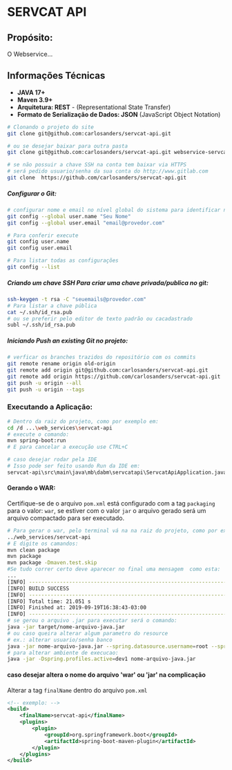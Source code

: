 # SERVCAT API

## Propósito:

O Webservice...

## Informações Técnicas

- **JAVA 17+**
- **Maven 3.9+**
- **Arquitetura: REST** - (Representational State Transfer)
- **Formato de Serialização de Dados: JSON** (JavaScript Object Notation)

```bash
# Clonando o projeto do site
git clone git@github.com:carlosanders/servcat-api.git

# ou se desejar baixar para outra pasta
git clone git@github.com:carlosanders/servcat-api.git webservice-servcat

# se não possuir a chave SSH na conta tem baixar via HTTPS
# será pedido usuario/senha da sua conta do http://www.gitlab.com
git clone  https://github.com/carlosanders/servcat-api.git
```

##### Configurar o Git:

```bash
# configurar nome e email no nível global do sistema para identificar no commit
git config --global user.name "Seu Nome"
git config --global user.email "email@provedor.com"

# Para conferir execute
git config user.name
git config user.email

# Para listar todas as configurações
git config --list
```

##### Criando um chave SSH Para criar uma chave privada/publica no git:

```bash
ssh-keygen -t rsa -C "seuemails@provedor.com"
# Para listar a chave pública
cat ~/.ssh/id_rsa.pub
# ou se preferir pelo editor de texto padrão ou cacadastrado
subl ~/.ssh/id_rsa.pub
```

##### Iniciando Push an existing Git no projeto:

```bash
# verficar os branches trazidos do repositório com os commits
git remote rename origin old-origin
git remote add origin git@github.com:carlosanders/servcat-api.git
git remote add origin https://github.com/carlosanders/servcat-api.git
git push -u origin --all
git push -u origin --tags
```

### Executando a Aplicação:

```bash
# Dentro da raiz do projeto, como por exemplo em:
cd /d ...\web_services\servcat-api
# execute o comando:
mvn spring-boot:run
# E para cancelar a execução use CTRL+C

# caso desejar rodar pela IDE
# Isso pode ser feito usando Run da IDE em:
servcat-api\src\main\java\mb\dabm\servcatapi\ServcatApiApplication.java
```

#### Gerando o WAR:

Certifique-se de o arquivo `pom.xml` está configurado com a tag `packaging` para o valor: `war`, se estiver com o valor `jar` o arquivo gerado será um arquivo compactado para ser executado.

```bash
# Para gerar o war, pelo terminal vá na na raiz do projeto, como por exemplo em:
../web_services/servcat-api
# E digite os camandos:
mvn clean package
mvn package
mvn package -Dmaven.test.skip
#Se tudo correr certo deve aparecer no final uma mensagem  como esta:
...
[INFO] ------------------------------------------------------------------------
[INFO] BUILD SUCCESS
[INFO] ------------------------------------------------------------------------
[INFO] Total time: 21.051 s
[INFO] Finished at: 2019-09-19T16:38:43-03:00
[INFO] ------------------------------------------------------------------------
# se gerou o arquivo .jar para executar será o comando:
java -jar target/nome-arquivo-java.jar
# ou caso queira alterar algum parametro do resource
# ex.: alterar usuario/senha banco
java -jar nome-arquivo-java.jar --spring.datasource.username=root --spring.datasource.password=root
# para alterar ambiente de execucao:
java -jar -Dspring.profiles.active=dev1 nome-arquivo-java.jar
```

#### caso desejar altera o nome do arquivo 'war' ou 'jar' na complicação

Alterar a tag `finalName` dentro do arquivo `pom.xml`

```xml
<!-- exemplo: -->
<build>
    <finalName>servcat-api</finalName>
    <plugins>
        <plugin>
            <groupId>org.springframework.boot</groupId>
            <artifactId>spring-boot-maven-plugin</artifactId>
        </plugin>
    </plugins>
</build>
```
